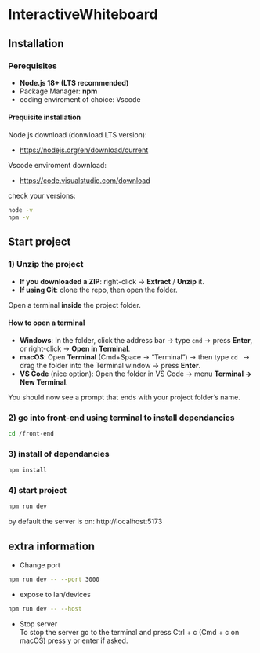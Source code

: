 # InteractiveWhiteboard


## Installation
### Perequisites
- **Node.js 18+ (LTS recommended)**
- Package Manager: **npm**
- coding enviroment of choice: Vscode

#### Prequisite installation
Node.js download (donwload LTS version):
- https://nodejs.org/en/download/current

Vscode enviroment download:
- https://code.visualstudio.com/download

check your versions:
```bash
node -v
npm -v
```

## Start project
### 1) Unzip the project
- **If you downloaded a ZIP**: right-click → **Extract** / **Unzip** it.
- **If using Git**: clone the repo, then open the folder.

Open a terminal **inside** the project folder.

#### How to open a terminal
- **Windows**: In the folder, click the address bar -> type `cmd` -> press **Enter**, or right-click -> **Open in Terminal**.
- **macOS**: Open **Terminal** (Cmd+Space -> “Terminal”) -> then type `cd ` -> drag the folder into the Terminal window -> press **Enter**.
- **VS Code** (nice option): Open the folder in VS Code -> menu **Terminal -> New Terminal**.

You should now see a prompt that ends with your project folder’s name.

### 2) go into front-end using terminal to install dependancies
```bash
cd /front-end
```
### 3) install of dependancies
```bash
npm install
```
### 4) start project
```bash
npm run dev
```
by default the server is on: http://localhost:5173

## extra information
- Change port
```bash
npm run dev -- --port 3000
```
- expose to lan/devices
```bash
npm run dev -- --host
```
- Stop server<br>
  To stop the server go to the terminal and press Ctrl + c (Cmd + c on macOS)
  press y or enter if asked.
